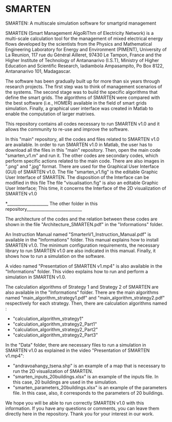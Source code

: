 # SMARTEN
SMARTEN: A multiscale simulation software for smartgrid management

SMARTEN (Smart Management AlgoRiThm of Electricity Network) is a multi-scale calculation tool for the management of mixed electrical energy flows developed by the scientists from the Physics and Mathematical Engineering Laboratory for Energy and Environment (PIMENT), University of La Reunion, 117 rue du Général Ailleret, 97430 Le Tampon, France and the Higher Institute of Technology of Antananarivo (I.S.T), Ministry of Higher Education and Scientific Research, Iadiambola Ampasampito, Po Box 8122, Antananarivo 101, Madagascar.

The software has been gradually built up for more than six years through research projects.  The first step was to think of management scenarios of the systems. The second stage was to build the specific algorithms that define the smart grids. The algorithms of SMARTEN were compared with the best software (i.e., HOMER) available in the field of smart grids simulation. Finally, a graphical user interface was created in Matlab to enable the computation of larger matrixes.

This repository contains all codes necessary to run SMARTEN v1.0 and it allows the community to re-use and improve the software.

In this "main" repository, all the codes and files related to SMARTEN v1.0 are available.
In order to run SMARTEN v1.0 in Matlab, the user has to download all the files in this "main" repository.
Then, open the main code "smarten_v1.m" and run it.
The other codes are secondary codes, which perform specific actions related to the main code.
There are also images in ".png" and ".jpg" format. There are used for the Graphical User Interface (GUI) of SMARTEN v1.0.
The file "smarten_v1.fig" is the editable Graphic User Interface of SMARTEN. The disposition of the Interface can be modified in this file
The file "visualisation.fig" is also an editable Graphic User Interface; This time, it concerns the Interface of the 2D visualization of SMARTEN v1.0

*____________________ The other folder in this repository___________________________

The architecture of the codes and the relation between these codes are shown in the file "Architecture_SMARTEN.pdf" in the "Informations" folder.

An Instruction Manual named "SmartenV1_Instruction_Manual.pdf" is available in the "Informations" folder. This manual explains how to install SMARTEN v1.0. The minimum configuration requirements, the necessary library to run SMARTEN v1.0 are also indicated in this manual. Finally, it shows how to run a simulation on the software.

A video named "Presentation of SMARTEN v1.mp4" is also available in the "Informations" folder. This video explains how to run and perform a simulation in SMARTEN v1.0.

The calculation algorithms of Strategy 1 and Strategy 2 of SMARTEN are also available in the "Informations" folder.
There are the main algorithms named "main_algorithm_strategy1.pdf" and "main_algorithm_strategy2.pdf" respectively for each strategy. 
Then, there are calculation algorithms named :
- "calculation_algorithm_strategy1"
- "calculation_algorithm_strategy2_Part1"
- "calculation_algorithm_strategy2_Part2"
- "calculation_algorithm_strategy2_Part3"

In the "Data" folder, there are necessary files to run a simulation in SMARTEN v1.0 as explained in the video "Presentation of SMARTEN v1.mp4":
- "andravoahangy_tsena.shp" is an example of a map that is necessary to run the 2D visualization of SMARTEN.
- "smarten_inputs_20buildings.xlsx" is an example of the inputs file. In this case, 20 buildings are used in the simulation.
- "smarten_parameters_20buildings.xlsx" is an example of the parameters file. In this case, also, it corresponds to the parameters of 20 buildings.

We hope you will be able to run correctly SMARTEN v1.0 with this information. If you have any questions or comments, you can leave them directly here in the repository.
Thank you for your interest in our work.




